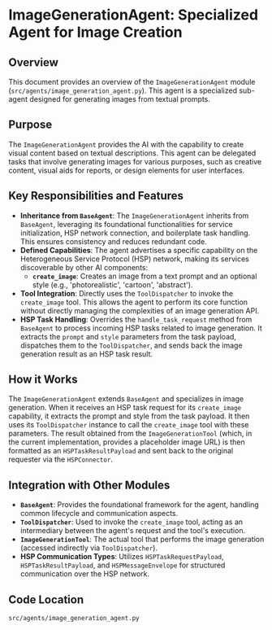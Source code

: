 # ImageGenerationAgent: Specialized Agent for Image Creation

## Overview

This document provides an overview of the `ImageGenerationAgent` module (`src/agents/image_generation_agent.py`). This agent is a specialized sub-agent designed for generating images from textual prompts.

## Purpose

The `ImageGenerationAgent` provides the AI with the capability to create visual content based on textual descriptions. This agent can be delegated tasks that involve generating images for various purposes, such as creative content, visual aids for reports, or design elements for user interfaces.

## Key Responsibilities and Features

*   **Inheritance from `BaseAgent`**: The `ImageGenerationAgent` inherits from `BaseAgent`, leveraging its foundational functionalities for service initialization, HSP network connection, and boilerplate task handling. This ensures consistency and reduces redundant code.
*   **Defined Capabilities**: The agent advertises a specific capability on the Heterogeneous Service Protocol (HSP) network, making its services discoverable by other AI components:
    *   **`create_image`**: Creates an image from a text prompt and an optional style (e.g., 'photorealistic', 'cartoon', 'abstract').
*   **Tool Integration**: Directly uses the `ToolDispatcher` to invoke the `create_image` tool. This allows the agent to perform its core function without directly managing the complexities of an image generation API.
*   **HSP Task Handling**: Overrides the `handle_task_request` method from `BaseAgent` to process incoming HSP tasks related to image generation. It extracts the `prompt` and `style` parameters from the task payload, dispatches them to the `ToolDispatcher`, and sends back the image generation result as an HSP task result.

## How it Works

The `ImageGenerationAgent` extends `BaseAgent` and specializes in image generation. When it receives an HSP task request for its `create_image` capability, it extracts the prompt and style from the task payload. It then uses its `ToolDispatcher` instance to call the `create_image` tool with these parameters. The result obtained from the `ImageGenerationTool` (which, in the current implementation, provides a placeholder image URL) is then formatted as an `HSPTaskResultPayload` and sent back to the original requester via the `HSPConnector`.

## Integration with Other Modules

*   **`BaseAgent`**: Provides the foundational framework for the agent, handling common lifecycle and communication aspects.
*   **`ToolDispatcher`**: Used to invoke the `create_image` tool, acting as an intermediary between the agent's request and the tool's execution.
*   **`ImageGenerationTool`**: The actual tool that performs the image generation (accessed indirectly via `ToolDispatcher`).
*   **HSP Communication Types**: Utilizes `HSPTaskRequestPayload`, `HSPTaskResultPayload`, and `HSPMessageEnvelope` for structured communication over the HSP network.

## Code Location

`src/agents/image_generation_agent.py`